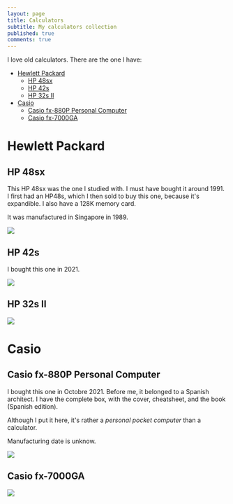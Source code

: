 ```yaml
---
layout: page
title: Calculators
subtitle: My calculators collection
published: true
comments: true
---
```


I love old calculators. There are the one I have:
- [Hewlett Packard](#hewlett-packard)
  - [HP 48sx](#hp-48sx)
  - [HP 42s](#hp-42s)
  - [HP 32s II](#hp-32s-ii)
- [Casio](#casio)
  - [Casio fx-880P Personal Computer](#casio-fx-880p-personal-computer)
  - [Casio fx-7000GA](#casio-fx-7000ga)

# Hewlett Packard

## HP 48sx

This HP 48sx was the one I studied with. I must have bought it around 1991. I first had an HP48s, which I then sold to buy this one, because it's expandible. I also have a 128K memory card.

It was manufactured in Singapore in 1989.

![](../assets/img/hp48sx.jpg)

## HP 42s

I bought this one in 2021.

![](../assets/img/hp42s.jpg)

## HP 32s II

![](../assets/img/hp32sII.jpg)

# Casio

## Casio fx-880P Personal Computer

I bought this one in Octobre 2021. Before me, it belonged to a Spanish architect. I have the complete box, with the cover, cheatsheet, and the book (Spanish edition).

Although I put it here, it's rather a *personal pocket computer* than a calculator.

Manufacturing date is unknow.

![](../assets/img/casio-fx880p.jpg)

## Casio fx-7000GA

![](../assets/img/casiofx7000ga.jpg)



